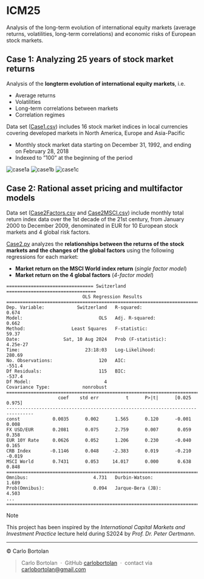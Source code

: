 # ICM25

Analysis of the long-term evolution of international equity markets (average returns, volatilities, long-term correlations) and economic risks of European stock markets.

## Case 1: Analyzing 25 years of stock market returns

Analysis of the **longterm evolution of international equity markets**, i.e.
- Average returns
- Volatilities
- Long-term correlations between markets
- Correlation regimes

Data set ([Case1.csv](./data/Case1.csv)) includes 16 stock market indices in local currencies covering developed markets in North America, Europe and Asia-Pacific
- Monthly stock market data starting on December 31, 1992, and ending on February 28, 2018
- Indexed to ”100” at the beginning of the period

![case1a](https://github.com/user-attachments/assets/f3b92af7-c614-4e5e-aac3-c33dab097881)
![case1b](https://github.com/user-attachments/assets/3a270736-9a91-484e-9783-c483aaa93653)
![case1c](https://github.com/user-attachments/assets/42c354cf-3a83-45d9-a133-47616eec2c3d)


## Case 2: Rational asset pricing and multifactor models

Data set ([Case2Factors.csv](./data/Case2Factors.csv) and [Case2MSCI.csv](./data/Case2MSCI.csv)) include monthly total return index data over the 1st decade of the 21st century, from January 2000 to December 2009, denominated in EUR for 10 European stock markets and 4 global risk factors.

[Case2.py](./case2.py) analyzes the **relationships between the returns of the stock markets and the changes of the global factors** using the following regressions for each market:
- **Market return on the MSCI World index return** (_single factor model_)
- **Market return on the 4 global factors** (_4-factor model_)

```
================================ Switzerland =================================
                            OLS Regression Results                            
==============================================================================
Dep. Variable:            Switzerland   R-squared:                       0.674
Model:                            OLS   Adj. R-squared:                  0.662
Method:                 Least Squares   F-statistic:                     59.37
Date:                Sat, 10 Aug 2024   Prob (F-statistic):           4.25e-27
Time:                        23:18:03   Log-Likelihood:                 280.69
No. Observations:                 120   AIC:                            -551.4
Df Residuals:                     115   BIC:                            -537.4
Df Model:                           4                                         
Covariance Type:            nonrobust                                         
================================================================================
                   coef    std err          t      P>|t|      [0.025      0.975]
--------------------------------------------------------------------------------
const            0.0035      0.002      1.565      0.120      -0.001       0.008
FX USD/EUR       0.2081      0.075      2.759      0.007       0.059       0.358
EUR 10Y Rate     0.0626      0.052      1.206      0.230      -0.040       0.165
CRB Index       -0.1146      0.048     -2.383      0.019      -0.210      -0.019
MSCI World       0.7431      0.053     14.017      0.000       0.638       0.848
==============================================================================
Omnibus:                        4.731   Durbin-Watson:                   1.689
Prob(Omnibus):                  0.094   Jarque-Bera (JB):                4.503
...
==============================================================================
```

> [!Note] 
> This project has been inspired by the _International Capital Markets and Investment Practice_ lecture held during S2024 by _Prof. Dr. Peter Oertmann_.

---

© Carlo Bortolan

> Carlo Bortolan &nbsp;&middot;&nbsp;
> GitHub [carlobortolan](https://github.com/carlobortolan) &nbsp;&middot;&nbsp;
> contact via [carlobortolan@gmail.com](mailto:carlobortolan@gmail.com)

